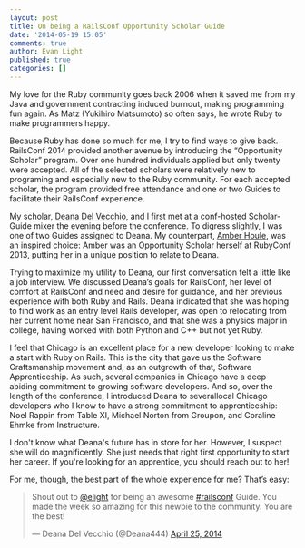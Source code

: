 ```yaml
---
layout: post
title: On being a RailsConf Opportunity Scholar Guide
date: '2014-05-19 15:05'
comments: true
author: Evan Light
published: true
categories: []
---
```


My love for the Ruby community goes back 2006 when it saved me from my Java and government contracting induced burnout, making programming fun again. As Matz (Yukihiro Matsumoto) so often says, he wrote Ruby to make programmers happy.

<!-- more -->

Because Ruby has done so much for me, I try to find ways to give back. RailsConf 2014 provided another avenue by introducing the “Opportunity Scholar” program.  Over one hundred individuals applied but only twenty were accepted.  All of the selected scholars were relatively new to programing and especially new to the Ruby community.  For each accepted scholar, the program provided free attendance and one or two Guides to facilitate their RailsConf experience.

My scholar, [Deana Del Vecchio](http://twitter.com/Deana444), and I first met at a conf-hosted Scholar-Guide mixer the evening before the conference.  To digress slightly, I was one of two Guides assigned to Deana.  My counterpart, [Amber Houle](http://twitter.com/amber_ht), was an inspired choice: Amber was an Opportunity Scholar herself at RubyConf 2013, putting her in a unique position to relate to Deana.

Trying to maximize my utility to Deana, our first conversation felt a little like a job interview.  We discussed Deana’s goals for RailsConf,  her level of comfort at RailsConf and need and desire for guidance, and her previous experience with both Ruby and Rails.  Deana indicated that she was hoping to find work as an entry level Rails developer, was open to relocating from her current home near San Francisco, and that she was a physics major in college, having worked with both Python and C++ but not yet Ruby.  

I feel that Chicago is an excellent place for a new developer looking to make a start with Ruby on Rails. This is the city that gave us the Software Craftsmanship movement and, as an outgrowth of that, Software Apprenticeship.  As such, several companies in Chicago have a deep abiding commitment to growing software developers.  And so, over the length of the conference, I introduced Deana to severallocal Chicago developers who I know to have a strong commitment to apprenticeship: Noel Rappin from Table XI, Michael Norton from Groupon, and Coraline Ehmke from Instructure.

I don't know what Deana's future has in store for her. However, I suspect she will do magnificently.  She just needs that right first opportunity to start her career.  If you're looking for an apprentice, you should reach out to her!

For me, though, the best part of the whole experience for me?  That’s easy:

<blockquote class="twitter-tweet" lang="en"><p>Shout out to <a href="https://twitter.com/elight">@elight</a> for being an awesome <a href="https://twitter.com/search?q=%23railsconf&amp;src=hash">#railsconf</a> Guide. You made the week so amazing for this newbie to the community. You are the best!</p>&mdash; Deana Del Vecchio (@Deana444) <a href="https://twitter.com/Deana444/statuses/459831781521641472">April 25, 2014</a></blockquote>
<script async src="//platform.twitter.com/widgets.js" charset="utf-8"></script>
